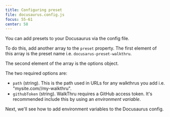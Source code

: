 ```yaml
---
title: Configuring preset
file: docusaurus.config.js
focus: 55-61
center: 58
---
```


You can add presets to your Docusaurus via the config file.

To do this, add another array to the `preset` property. The first element of this array is the preset name i.e. `docusarus-preset-walkthru`.

The second element of the array is the options object.

The two required options are:

- `path` (string). This is the path used in URLs for any walkthrus you add i.e. "mysite.com/<path>/my-walkthru".
- `githubToken` (string). WalkThru requires a GitHub access token. It's recommended include this by using an *environment variable*.

Next, we'll see how to add environment variables to the Docusaurus config.
